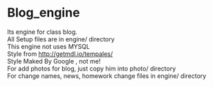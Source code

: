 # Blog_engine
Its engine for class blog.<br>
All Setup files are in engine/ directory<br>
This engine not uses MYSQL<br>
Style from http://getmdl.io/tempales/<br>
Style Maked By Google , not me!<br>
For add photos for blog, just copy him into photo/ directory <br>
For change names, news, homework change files in engine/ directory <br>
